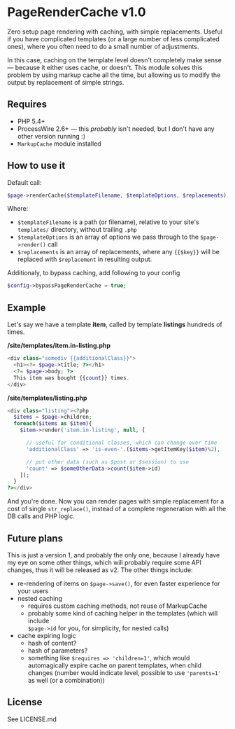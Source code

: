 # PageRenderCache v1.0

Zero setup page rendering with caching, with simple replacements. Useful if you have complicated templates (or a large number of less complicated ones), where you often need to do a small number of adjustments.

In this case, caching on the template level doesn't completely make sense — because it either uses cache, or doesn't. This module solves this problem by using markup cache all the time, but allowing us to modify the output by replacement of simple strings.

## Requires
- PHP 5.4+
- ProcessWire 2.6+ — this *probably* isn't needed, but I don't have any other version running :)
- `MarkupCache` module installed

## How to use it

Default call:
```php
$page->renderCache($templateFilename, $templateOptions, $replacements);
```
Where:
- `$templateFilename` is a path (or filename), relative to your site's `templates/` directory, without trailing `.php`
- `$templateOptions` is an array of options we pass through to the `$page->render()` call
- `$replacements` is an array of replacements, where any `{{$key}}` will be replaced with `$replacement` in resulting output.

Additionaly, to bypass caching, add following to your config
```php
$config->bypassPageRenderCache = true;
```

## Example

Let's say we have a template **item**, called by template **listings** hundreds of times.

**/site/templates/item.in-listing.php**
```php
<div class="somediv {{additionalClass}}">
  <h1><?= $page->title; ?></h1>
  <?= $page->body; ?>
  This item was bought {{count}} times.
</div>
```

**/site/templates/listing.php**
```php
<div class="listing"><?php
  $items = $page->children;
  foreach($items as $item){
    $item->render('item.in-listing', null, [

      // useful for conditional classes, which can change over time
      'additionalClass' => 'is-even-'.($items->getItemKey($item)%2),

      // put other data (such as $post or $session) to use
      'count' => $someOtherData->count($item->id)
    ]);
  }
?></div>
```

And you're done. Now you can render pages with simple replacement for a cost of single `str_replace()`, instead of a complete regeneration with all the DB calls and PHP logic.

## Future plans

This is just a version 1, and probably the only one, because I already have my eye on some other things, which will probably require some API changes, thus it will be released as v2. The other things include:
- re-rendering of items on `$page->save()`, for even faster experience for your users
- nested caching
  - requires custom caching methods, not reuse of MarkupCache
  - probably some kind of caching helper in the templates (which will include  
`$page->id` for you, for simplicity, for nested calls)
- cache expiring logic
  - hash of content?
  - hash of parameters?
  - something like `$requires => 'children=1'`, which would automagically expire cache on parent templates, when child changes (number would indicate level, possible to use `'parents=1'` as well (or a combination))

## License

See LICENSE.md